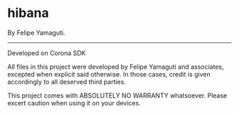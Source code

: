 # hibana
By Felipe Yamaguti.
* * *
Developed on Corona SDK

All files in this project were developed by Felipe Yamaguti and associates, excepted when explicit said otherwise. In those cases, credit is given accordingly to all deserved third parties.

This project comes with ABSOLUTELY NO WARRANTY whatsoever. Please excert caution when using it on your devices.